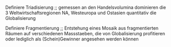 Definiere Triadisierung ;; gemessen an den Handelsvolumina dominieren die 3 Weltwirtschaftsregionen NA, Westeuropa und Ostasien quantitativ die Globalisierung 

Definiere Fragmentierung ;; Entstehung eines Mosaik aus fragmentierten Räumen auf verschiedenen Massstaeben, die von Globalisierung profitieren oder lediglich als (Schein)Gewinner angesehen werden können